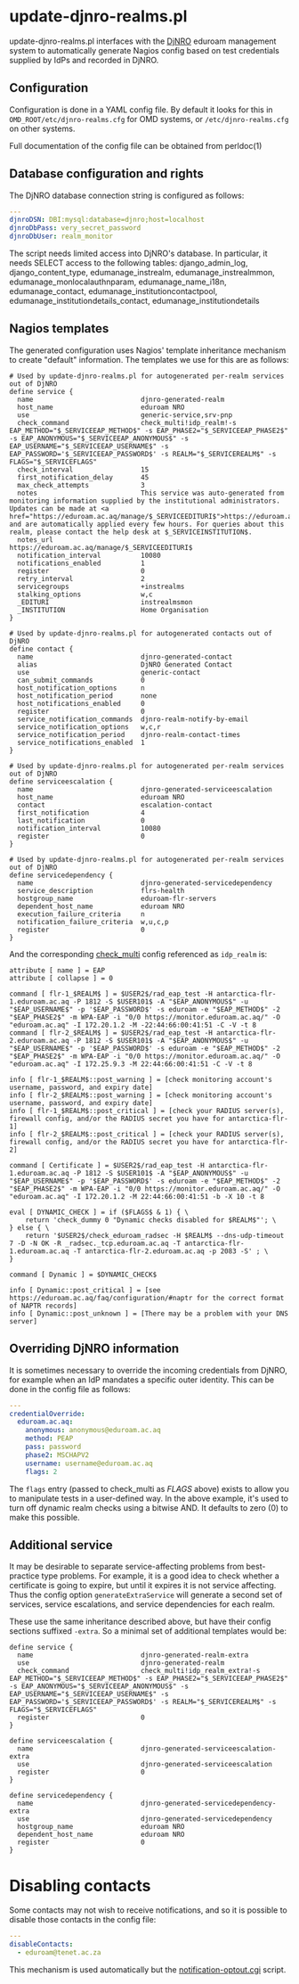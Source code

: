 # update-djnro-realms.pl

update-djnro-realms.pl interfaces with the [DjNRO](http://djnro.grnet.gr/) eduroam management system to automatically generate Nagios config based on test credentials supplied by IdPs and recorded in DjNRO.


## Configuration
Configuration is done in a YAML config file. By default it looks for this in `OMD_ROOT/etc/djnro-realms.cfg` for OMD systems, or `/etc/djnro-realms.cfg` on other systems.

Full documentation of the config file can be obtained from perldoc(1)

## Database configuration and rights

The DjNRO database connection string is configured as follows:

```yaml
---
djnroDSN: DBI:mysql:database=djnro;host=localhost
djnroDbPass: very_secret_password
djnroDbUser: realm_monitor
```

The script needs limited access into DjNRO's database. In particular, it needs SELECT access to the following tables: django_admin_log, django_content_type, edumanage_instrealm, edumanage_instrealmmon, edumanage_monlocalauthnparam, edumanage_name_i18n, edumanage_contact, edumanage_institutioncontactpool, edumanage_institutiondetails_contact, edumanage_institutiondetails

## Nagios templates

The generated configuration uses Nagios' template inheritance mechanism to create "default" information. The templates we use for this are as follows:

```
# Used by update-djnro-realms.pl for autogenerated per-realm services out of DjNRO
define service {
  name                           djnro-generated-realm
  host_name                      eduroam NRO
  use                            generic-service,srv-pnp
  check_command                  check_multi!idp_realm!-s EAP_METHOD="$_SERVICEEAP_METHOD$" -s EAP_PHASE2="$_SERVICEEAP_PHASE2$" -s EAP_ANONYMOUS="$_SERVICEEAP_ANONYMOUS$" -s EAP_USERNAME="$_SERVICEEAP_USERNAME$" -s EAP_PASSWORD='$_SERVICEEAP_PASSWORD$' -s REALM="$_SERVICEREALM$" -s FLAGS="$_SERVICEFLAGS"
  check_interval                 15
  first_notification_delay       45
  max_check_attempts             3
  notes                          This service was auto-generated from monitoring information supplied by the institutional administrators. Updates can be made at <a href="https://eduroam.ac.aq/manage/$_SERVICEEDITURI$">https://eduroam.ac.aq/manage/instrealmsmon</a> and are automatically applied every few hours. For queries about this realm, please contact the help desk at $_SERVICEINSTITUTION$.
  notes_url                      https://eduroam.ac.aq/manage/$_SERVICEEDITURI$
  notification_interval          10080
  notifications_enabled          1
  register                       0
  retry_interval                 2
  servicegroups                  +instrealms
  stalking_options               w,c
  _EDITURI                       instrealmsmon
  _INSTITUTION                   Home Organisation
}

# Used by update-djnro-realms.pl for autogenerated contacts out of DjNRO
define contact {
  name                           djnro-generated-contact
  alias                          DjNRO Generated Contact
  use                            generic-contact
  can_submit_commands            0
  host_notification_options      n
  host_notification_period       none
  host_notifications_enabled     0
  register                       0
  service_notification_commands  djnro-realm-notify-by-email
  service_notification_options   w,c,r
  service_notification_period    djnro-realm-contact-times
  service_notifications_enabled  1
}

# Used by update-djnro-realms.pl for autogenerated per-realm services out of DjNRO
define serviceescalation {
  name                           djnro-generated-serviceescalation
  host_name                      eduroam NRO
  contact                        escalation-contact
  first_notification             4
  last_notification              0
  notification_interval          10080
  register                       0
}

# Used by update-djnro-realms.pl for autogenerated per-realm services out of DjNRO
define servicedependency {
  name                           djnro-generated-servicedependency
  service_description            flrs-health
  hostgroup_name                 eduroam-flr-servers
  dependent_host_name            eduroam NRO
  execution_failure_criteria     n
  notification_failure_criteria  w,u,c,p
  register                       0
}
```

And the corresponding [check_multi](https://github.com/flackem/check_multi) config referenced as `idp_realm` is:

```
attribute [ name ] = EAP
attribute [ collapse ] = 0

command [ flr-1_$REALM$ ] = $USER2$/rad_eap_test -H antarctica-flr-1.eduroam.ac.aq -P 1812 -S $USER101$ -A "$EAP_ANONYMOUS$" -u "$EAP_USERNAME$" -p '$EAP_PASSWORD$' -s eduroam -e "$EAP_METHOD$" -2 "$EAP_PHASE2$" -m WPA-EAP -i "0/0 https://monitor.eduroam.ac.aq/" -O "eduroam.ac.aq" -I 172.20.1.2 -M -22:44:66:00:41:51 -C -V -t 8
command [ flr-2_$REALM$ ] = $USER2$/rad_eap_test -H antarctica-flr-2.eduroam.ac.aq -P 1812 -S $USER101$ -A "$EAP_ANONYMOUS$" -u "$EAP_USERNAME$" -p '$EAP_PASSWORD$' -s eduroam -e "$EAP_METHOD$" -2 "$EAP_PHASE2$" -m WPA-EAP -i "0/0 https://monitor.eduroam.ac.aq/" -O "eduroam.ac.aq" -I 172.25.9.3 -M 22:44:66:00:41:51 -C -V -t 8

info [ flr-1_$REALM$::post_warning ] = [check monitoring account's username, password, and expiry date]
info [ flr-2_$REALM$::post_warning ] = [check monitoring account's username, password, and expiry date]
info [ flr-1_$REALM$::post_critical ] = [check your RADIUS server(s), firewall config, and/or the RADIUS secret you have for antarctica-flr-1]
info [ flr-2_$REALM$::post_critical ] = [check your RADIUS server(s), firewall config, and/or the RADIUS secret you have for antarctica-flr-2]

command [ Certificate ] = $USER2$/rad_eap_test -H antarctica-flr-1.eduroam.ac.aq -P 1812 -S $USER101$ -A "$EAP_ANONYMOUS$" -u "$EAP_USERNAME$" -p '$EAP_PASSWORD$' -s eduroam -e "$EAP_METHOD$" -2 "$EAP_PHASE2$" -m WPA-EAP -i "0/0 https://monitor.eduroam.ac.aq/" -O "eduroam.ac.aq" -I 172.20.1.2 -M 22:44:66:00:41:51 -b -X 10 -t 8

eval [ DYNAMIC_CHECK ] = if ($FLAGS$ & 1) { \
    return 'check_dummy 0 "Dynamic checks disabled for $REALM$"'; \
} else { \
    return '$USER2$/check_eduroam_radsec -H $REALM$ --dns-udp-timeout 7 -D -N OK -R _radsec._tcp.eduroam.ac.aq -T antarctica-flr-1.eduroam.ac.aq -T antarctica-flr-2.eduroam.ac.aq -p 2083 -S' ; \
}

command [ Dynamic ] = $DYNAMIC_CHECK$

info [ Dynamic::post_critical ] = [see https://eduroam.ac.aq/faq/configuration/#naptr for the correct format of NAPTR records]
info [ Dynamic::post_unknown ] = [There may be a problem with your DNS server]
```

## Overriding DjNRO information

It is sometimes necessary to override the incoming credentials from DjNRO, for example when an IdP mandates a specific outer identity. This can be done in the config file as follows:

```yaml
---
credentialOverride:
  eduroam.ac.aq:
    anonymous: anonymous@eduroam.ac.aq
    method: PEAP
    pass: password
    phase2: MSCHAPV2
    username: username@eduroam.ac.aq
    flags: 2
```

The `flags` entry (passed to check_multi as $FLAGS$ above) exists to allow you to manipulate tests in a user-defined way. In the above example, it's used to turn off dynamic realm checks using a bitwise AND. It defaults to zero (0) to make this possible.

## Additional service

It may be desirable to separate service-affecting problems from best-practice type problems. For example, it is a good idea to check whether a certificate is going to expire, but until it expires it is not service affecting. Thus the config option `generateExtraService` will generate a second set of services, service escalations, and service dependencies for each realm.

These use the same inheritance described above, but have their config sections suffixed `-extra`. So a minimal set of additional templates would be:

```
define service {
  name                           djnro-generated-realm-extra
  use                            djnro-generated-realm
  check_command                  check_multi!idp_realm_extra!-s EAP_METHOD="$_SERVICEEAP_METHOD$" -s EAP_PHASE2="$_SERVICEEAP_PHASE2$" -s EAP_ANONYMOUS="$_SERVICEEAP_ANONYMOUS$" -s EAP_USERNAME="$_SERVICEEAP_USERNAME$" -s EAP_PASSWORD='$_SERVICEEAP_PASSWORD$' -s REALM="$_SERVICEREALM$" -s FLAGS="$_SERVICEFLAGS"
  register                       0
}

define serviceescalation {
  name                           djnro-generated-serviceescalation-extra
  use                            djnro-generated-serviceescalation
  register                       0
}

define servicedependency {
  name                           djnro-generated-servicedependency-extra
  use                            djnro-generated-servicedependency
  hostgroup_name                 eduroam NRO
  dependent_host_name            eduroam NRO
  register                       0
}
```

# Disabling contacts

Some contacts may not wish to receive notifications, and so it is possible to disable those contacts in the config file:

```yaml
---
disableContacts:
  - eduroam@tenet.ac.za
```
This mechanism is used automatically but the [notification-optout.cgi](notification-optout.md) script.
